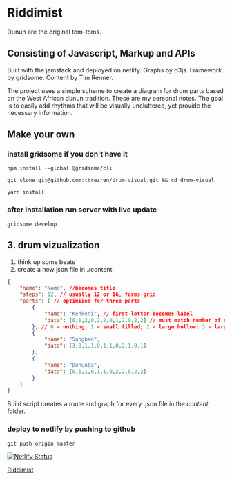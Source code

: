 # Riddimist

Dunun are the original tom-toms.

## Consisting of Javascript, Markup and APIs

Built with the jamstack and deployed on netlify.
Graphs by d3js. Framework by gridsome. Content by Tim Renner.

The project uses a simple scheme to create a diagram for drum parts based on the West African dunun tradition. These are my personal notes. The goal is to easily add rhythms that will be visually uncluttered, yet provide the necessary information.

## Make your own

### install gridsome if you don't have it

`npm install --global @gridsome/cli`

`git clone git@github.com:ttrezren/drum-visual.git && cd drum-visual`

`yarn install`

### after installation run server with live update

`gridsome develop`

## 3. drum vizualization

1. think up some beats
2. create a new json file in ./content

```json
{
    "name": "Name", //becomes title
    "steps": 12, // usually 12 or 16, forms grid
    "parts": [ // optimized for three parts
        {
            "name": "Kenkeni", // first letter becomes label
            "data": [0,1,2,0,2,2,0,1,2,0,2,2] // must match number of steps
        }, // 0 = nothing; 1 = small filled; 2 = large hollow; 3 = large filled
        {
            "name": "Sangban",
            "data": [3,0,1,1,0,1,1,0,2,1,0,1]
        },
        {
            "name": "Dununba",
            "data": [0,1,1,0,1,1,0,2,2,0,2,2]
        }
    ]
}
```

Build script creates a route and graph for every .json file in the *content* folder.

### deploy to netlify by pushing to github

`git push origin master`

[![Netlify Status](https://api.netlify.com/api/v1/badges/03d5a170-4ef9-4916-9679-a73289cde700/deploy-status)](https://app.netlify.com/sites/jolly-wilson-1e0ce9/deploys)

[Riddimist](https://www.samizdatpixelpress.net)
